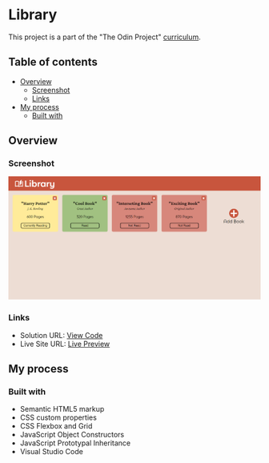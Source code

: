 # Library

This project is a part of the "The Odin Project" [curriculum](https://www.theodinproject.com/).

## Table of contents

- [Overview](#overview)
  - [Screenshot](#screenshot)
  - [Links](#links)
- [My process](#my-process)
  - [Built with](#built-with)

## Overview

### Screenshot

![Solution Preview](./img/preview.png)

### Links

- Solution URL: [View Code](https://github.com/romaleks/Library)
- Live Site URL: [Live Preview](https://romaleks.github.io/Library/)

## My process

### Built with

- Semantic HTML5 markup
- CSS custom properties
- CSS Flexbox and Grid
- JavaScript Object Constructors
- JavaScript Prototypal Inheritance
- Visual Studio Code
